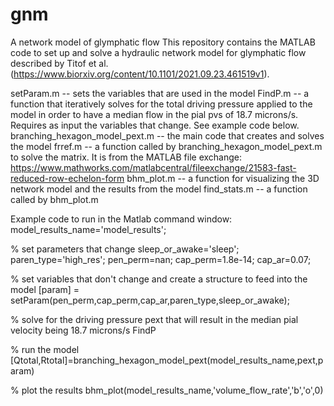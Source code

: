 # gnm
A network model of glymphatic flow
This repository contains the MATLAB code to set up and solve a hydraulic network model for glymphatic flow described by Titof et al. (https://www.biorxiv.org/content/10.1101/2021.09.23.461519v1). 

setParam.m -- sets the variables that are used in the model 
FindP.m -- a function that iteratively solves for the total driving pressure applied to the model in order to have a median flow in the pial pvs of 18.7 microns/s. Requires as input the variables that change. See example code below.
branching_hexagon_model_pext.m -- the main code that creates and solves the model
frref.m -- a function called by branching_hexagon_model_pext.m to solve the matrix. It is from the MATLAB file exchange: https://www.mathworks.com/matlabcentral/fileexchange/21583-fast-reduced-row-echelon-form
bhm_plot.m -- a function for visualizing the 3D network model and the results from the model
find_stats.m -- a function called by bhm_plot.m


Example code to run in the Matlab command window:
model_results_name='model_results';

% set parameters that change
sleep_or_awake='sleep';
paren_type='high_res';
pen_perm=nan;
cap_perm=1.8e-14;
cap_ar=0.07;

% set variables that don't change and create a structure to feed into the model
[param] = setParam(pen_perm,cap_perm,cap_ar,paren_type,sleep_or_awake);

% solve for the driving pressure pext that will result in the median pial velocity being 18.7 microns/s
FindP

% run the model
[Qtotal,Rtotal]=branching_hexagon_model_pext(model_results_name,pext,param)

% plot the results
bhm_plot(model_results_name,'volume_flow_rate','b','o',0)
